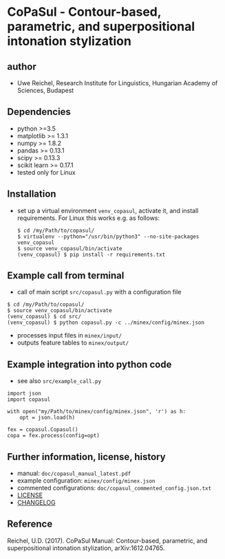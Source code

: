 # CoPaSul - Contour-based, parametric, and superpositional intonation stylization

## author

* Uwe Reichel, Research Institute for Linguistics, Hungarian Academy of Sciences, Budapest

## Dependencies

* python >=3.5
* matplotlib >= 1.3.1
* numpy >= 1.8.2
* pandas >= 0.13.1
* scipy >= 0.13.3
* scikit learn >= 0.17.1
* tested only for Linux

## Installation

* set up a virtual environment `venv_copasul`, activate it, and install requirements. For Linux this works e.g. as follows:

    ```
    $ cd /my/Path/to/copasul/
    $ virtualenv --python="/usr/bin/python3" --no-site-packages venv_copasul
    $ source venv_copasul/bin/activate
    (venv_copasul) $ pip install -r requirements.txt
    ```

## Example call from terminal

* call of main script `src/copasul.py` with a configuration file

```
$ cd /my/Path/to/copasul/
$ source venv_copasul/bin/activate
(venv_copasul) $ cd src/
(venv_copasul) $ python copasul.py -c ../minex/config/minex.json
```

* processes input files in `minex/input/`
* outputs feature tables to `minex/output/`

## Example integration into python code

* see also `src/example_call.py`

```
import json
import copasul

with open("my/Path/to/minex/config/minex.json", 'r') as h:
    opt = json.load(h)

fex = copasul.Copasul()
copa = fex.process(config=opt)
```

## Further information, license, history

* manual: `doc/copasul_manual_latest.pdf`
* example configuration: `minex/config/minex.json`
* commented configurations: `doc/copasul_commented_config.json.txt`
* [LICENSE](./LICENSE)
* [CHANGELOG](./CHANGELOG.md)

## Reference

Reichel, U.D. (2017). CoPaSul Manual: Contour-based, parametric, and superpositional intonation stylization, arXiv:1612.04765.

